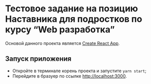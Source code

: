# Тестовое задание на позицию Наставника для подростков по курсу “Web разработка”

Основой данного проекта является [Create React App](https://github.com/facebook/create-react-app).

## Запуск приложения

- Откройте в терминале корень проекта и запустите `yarn start`;
- Перейдите в бразуер по ссылке [http://localhost:3000](http://localhost:3000).